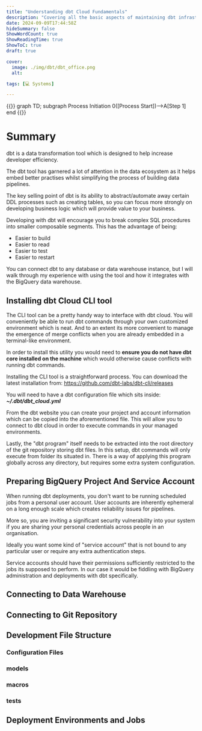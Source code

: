```yaml
---
title: "Understanding dbt Cloud Fundamentals"
description: "Covering all the basic aspects of maintaining dbt infrastructure"
date: 2024-09-09T17:44:58Z
hideSummary: false
ShowWordCount: true
ShowReadingTime: true
ShowToC: true
draft: true

cover:
  image: ./img/dbt/dbt_office.png
  alt:

tags: [💻 Systems]

---
```


{{<mermaid>}}
graph TD;
    subgraph Process Initiation
    0([Process Start])-->A[Step 1]
    end
{{</mermaid>}}

# Summary

dbt is a data transformation tool which is designed to help increase developer efficiency. 

The dbt tool has garnered a lot of attention in the data ecosystem as it helps embed better practises whilst simplifying the process of building data pipelines. 

The key selling point of dbt is its ability to abstract/automate away certain DDL processes such as creating tables, so you can focus more strongly on developing business logic which will provide value to your business.

Developing with dbt will encourage you to break complex SQL procedures into smaller composable segments. This has the advantage of being:
- Easier to build
- Easier to read
- Easier to test
- Easier to restart

You can connect dbt to any database or data warehouse instance, but I will walk through my experience with using the tool and how it integrates with the BigQuery data warehouse.

## Installing dbt Cloud CLI tool

The CLI tool can be a pretty handy way to interface with dbt cloud. You will conveniently be able to run dbt commands through your own customized environment which is neat. And to an extent its more convenient to manage the emergence of merge conflicts when you are already embedded in a terminal-like environment.

In order to install this utility you would need to **ensure you do not have dbt core installed on the machine** which would otherwise cause conflicts with running dbt commands.

Installing the CLI tool is a straightforward process. You can download the latest installation from: https://github.com/dbt-labs/dbt-cli/releases

You will need to have a dbt configuration file which sits inside: ***~/.dbt/dbt_cloud.yml***

From the dbt website you can create your project and account information which can be copied into the aforementioned file. This will allow you to connect to dbt cloud in order to execute commands in your managed environments.

Lastly, the "dbt program" itself needs to be extracted into the root directory of the git repository storing dbt files. In this setup, dbt commands will only execute from folder its situated in. There is a way of applying this program globally across any directory, but requires some extra system configuration.

## Preparing BigQuery Project And Service Account

When running dbt deployments, you don't want to be running scheduled jobs from a personal user account. User accounts are inherently ephemeral on a long enough scale which creates reliability issues for pipelines. 

More so, you are inviting a significant security vulnerability into your system if you are sharing your personal credentials across people in an organisation.

Ideally you want some kind of "service account" that is not bound to any particular user or require any extra authentication steps. 

Service accounts should have their permissions sufficiently restricted to the jobs its supposed to perform. In our case it would be fiddling with BigQuery administration and deployments with dbt specifically.

## Connecting to Data Warehouse

## Connecting to Git Repository

## Development File Structure

### Configuration Files

### models

### macros

### tests

## Deployment Environments and Jobs
